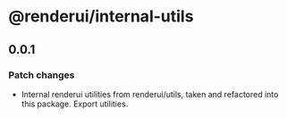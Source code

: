 # @renderui/internal-utils

## 0.0.1

### Patch changes

- Internal renderui utilities from renderui/utils, taken and refactored into this package. Export utilities.
